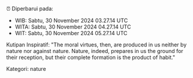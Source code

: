 ⏰ Diperbarui pada:
- WIB: Sabtu, 30 November 2024 03.27.14 UTC
- WITA: Sabtu, 30 November 2024 04.27.14 UTC
- WIT: Sabtu, 30 November 2024 05.27.14 UTC

Kutipan Inspiratif:
"The moral virtues, then, are produced in us neither by nature nor against nature. Nature, indeed, prepares in us the ground for their reception, but their complete formation is the product of habit."


Kategori: nature

